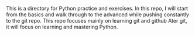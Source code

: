 This is a directory for Python practice and exercises.
In this repo, I will start from the basics and walk through to the advanced while pushing constantly to the git repo.
This repo focuses mainly on learning git and github
Ater git, it will focus on learning and mastering Python.
